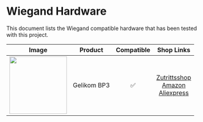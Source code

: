 # Wiegand Hardware

This document lists the Wiegand compatible hardware that has been tested with this project.

| Image | Product | Compatible | Shop Links |
| :---: | :---: | :---: | :---: |
| <img src="https://www.zutrittsshop.de/images/product_images/popup_images/BP3-0.jpg" width="150"> | Gelikom BP3 | ✅ | [Zutrittsshop](https://www.zutrittsshop.de/de/codeschloesser/gelikom-BP3.html) <br> [Amazon](https://www.amazon.de/dp/B09T6SZ3ZV?ref=nb_sb_ss_w_as-reorder_k2_1_7&crid=2EY81J354FI80&sprefix=gelikom&th=1) <br> [Aliexpress](https://de.aliexpress.com/item/1005008151928827.html)|